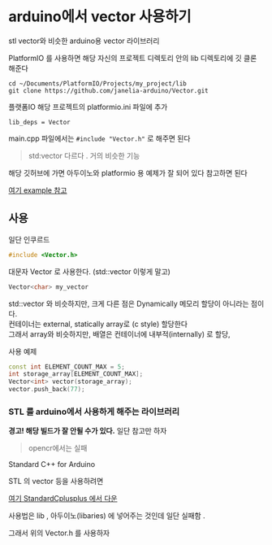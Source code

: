 # arduino에서 vector 사용하기
stl vector와 비슷한 arduino용 vector 라이브러리 

PlatformIO 를 사용하면 해당 자신의 프로젝트 디렉토리 안의 lib 디렉토리에 깃 클론 해준다   

```
cd ~/Documents/PlatformIO/Projects/my_project/lib
git clone https://github.com/janelia-arduino/Vector.git
```

플랫폼IO 해당 프로젝트의 platformio.ini 파일에 추가
```
lib_deps = Vector
```

main.cpp 파일에서는 `#include "Vector.h"` 로 해주면 된다  

> std:vector 다르다 . 거의 비슷한 기능

해당 깃허브에 가면 아두이노와 platformio 용 예제가 잘 되어 있다 참고하면 된다   

[여기 example 참고](https://github.com/janelia-arduino/Vector.git) 


## 사용

일단 인쿠르드
```cpp
#include <Vector.h>
```

대문자 Vector 로 사용한다. (std::vector<char> 이렇게 말고)  
```cpp
Vector<char> my_vector
```

std::vector 와 비슷하지만, 크게 다른 점은 Dynamically 메모리 할당이 아니라는 점이다.   
컨테이너는 external, statically array로 (c style) 할당한다   
그래서 array와 비슷하지만, 배열은 컨테이너에 내부적(internally) 로 할당,


사용 예제
```cpp
const int ELEMENT_COUNT_MAX = 5;
int storage_array[ELEMENT_COUNT_MAX];
Vector<int> vector(storage_array);
vector.push_back(77);
```



### STL 를 arduino에서 사용하게 해주는 라이브러리 

**경고! 해당 빌드가 잘 안될 수가 있다.**  일단 참고만 하자  

> opencr에서는 실패

Standard C++ for Arduino  

STL 의 vector 등을 사용하려면  

[여기 StandardCplusplus 에서 다운](https://github.com/maniacbug/StandardCplusplus)   

사용법은 lib , 아두이노(libaries) 에 넣어주는 것인데 일단 실패함 . 

그래서 위의 Vector.h 를 사용하자



